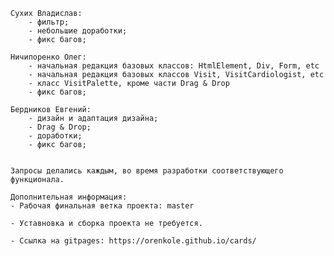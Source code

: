     Сухих Владислав:
        - фильтр;
        - небольшие доработки;
        - фикс багов;

    Ничипоренко Олег:
        - начальная редакция базовых классов: HtmlElement, Div, Form, etc
        - начальная редакция базовых классов Visit, VisitCardiologist, etc
        - класс VisitPalette, кроме части Drag & Drop
        - фикс багов;

    Бердников Евгений:
        - дизайн и адаптация дизайна;
        - Drag & Drop;
        - доработки;
        - фикс багов;


    Запросы делались каждым, во время разработки соответствующего функционала.

    Дополнительная информация:
    - Рабочая финальная ветка проекта: master

    - Уставновка и сборка проекта не требуется.

    - Ссылка на gitpages: https://orenkole.github.io/cards/
